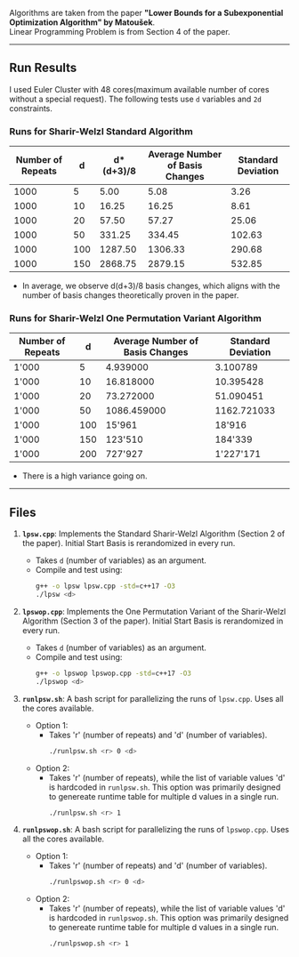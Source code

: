 Algorithms are taken from the paper **"Lower Bounds for a Subexponential Optimization Algorithm" by Matoušek**.  
Linear Programming Problem is from Section 4 of the paper.

---

## Run Results

I used Euler Cluster with 48 cores(maximum available number of cores without a special request).
The following tests use `d` variables and `2d` constraints.  

### Runs for **Sharir-Welzl Standard Algorithm**

| **Number of Repeats** | **d** | **d\*(d+3)/8** | **Average Number of Basis Changes** | **Standard Deviation** |
|------------------------|-------|---------------|-------------------------------------|------------------------|
| 1000 | 5 | 5.00 | 5.08 | 3.26 |
| 1000 | 10 | 16.25 | 16.25 | 8.61 |
| 1000 | 20 | 57.50 | 57.27 | 25.06 |
| 1000 | 50 | 331.25 | 334.45 | 102.63 |
| 1000 | 100 | 1287.50 | 1306.33 | 290.68 |
| 1000 | 150 | 2868.75 | 2879.15 | 532.85 |

- In average, we observe d(d+3)/8 basis changes, which aligns with the number of basis changes theoretically proven in the paper.


### Runs for **Sharir-Welzl One Permutation Variant Algorithm**

| **Number of Repeats** | **d**   | **Average Number of Basis Changes** | **Standard Deviation** |
|---------------------|---------|-------------------------------------| ---------------|
| 1'000 | 5 | 4.939000 | 3.100789 | 
| 1'000 | 10 | 16.818000 | 10.395428 |
| 1'000 | 20 | 73.272000 | 51.090451 |
| 1'000 | 50 | 1086.459000 | 1162.721033 | 
| 1'000 | 100 | 15'961 | 18'916 |
| 1'000 | 150 | 123'510 | 184'339 |
| 1'000 | 200 | 727'927 | 1'227'171 |

- There is a high variance going on.

---


## Files

1. **`lpsw.cpp`**: Implements the Standard Sharir-Welzl Algorithm (Section 2 of the paper). Initial Start Basis is rerandomized in every run.
   - Takes `d` (number of variables) as an argument.
   - Compile and test using:
     ```bash
     g++ -o lpsw lpsw.cpp -std=c++17 -O3
     ./lpsw <d>
     ```

2. **`lpswop.cpp`**: Implements the One Permutation Variant of the Sharir-Welzl Algorithm (Section 3 of the paper). Initial Start Basis is rerandomized in every run.
   - Takes `d` (number of variables) as an argument.
   - Compile and test using:
     ```bash
     g++ -o lpswop lpswop.cpp -std=c++17 -O3
     ./lpswop <d>
     ```

3. **`runlpsw.sh`**: A bash script for parallelizing the runs of `lpsw.cpp`. Uses all the cores available.
   - Option 1:
       - Takes 'r' (number of repeats) and 'd' (number of variables).
         ```bash
         ./runlpsw.sh <r> 0 <d>
         ```
   - Option 2:
       - Takes 'r' (number of repeats), while the list of variable values 'd' is hardcoded in `runlpsw.sh`. This option was primarily designed to genereate runtime table for multiple d values in a single run.
         ```bash
         ./runlpsw.sh <r> 1
         ```
      
4. **`runlpswop.sh`**: A bash script for parallelizing the runs of `lpswop.cpp`. Uses all the cores available.
   - Option 1:
       - Takes 'r' (number of repeats) and 'd' (number of variables).
         ```bash
         ./runlpswop.sh <r> 0 <d>
         ```
   - Option 2:
       - Takes 'r' (number of repeats), while the list of variable values 'd' is hardcoded in `runlpswop.sh`. This option was primarily designed to genereate runtime table for multiple d values in a single run.
         ```bash
         ./runlpswop.sh <r> 1
         ```


